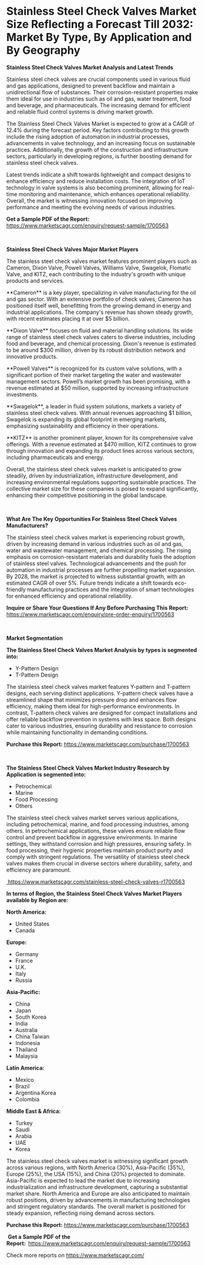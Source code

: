 <p><h1>Stainless Steel Check Valves Market Size Reflecting a Forecast Till 2032: Market By Type, By Application and By Geography</h1></p><p><strong>Stainless Steel Check Valves Market Analysis and Latest Trends</strong></p>
<p><p>Stainless steel check valves are crucial components used in various fluid and gas applications, designed to prevent backflow and maintain a unidirectional flow of substances. Their corrosion-resistant properties make them ideal for use in industries such as oil and gas, water treatment, food and beverage, and pharmaceuticals. The increasing demand for efficient and reliable fluid control systems is driving market growth.</p><p>The Stainless Steel Check Valves Market is expected to grow at a CAGR of 12.4% during the forecast period. Key factors contributing to this growth include the rising adoption of automation in industrial processes, advancements in valve technology, and an increasing focus on sustainable practices. Additionally, the growth of the construction and infrastructure sectors, particularly in developing regions, is further boosting demand for stainless steel check valves.</p><p>Latest trends indicate a shift towards lightweight and compact designs to enhance efficiency and reduce installation costs. The integration of IoT technology in valve systems is also becoming prominent, allowing for real-time monitoring and maintenance, which enhances operational reliability. Overall, the market is witnessing innovation focused on improving performance and meeting the evolving needs of various industries.</p></p>
<p><strong>Get a Sample PDF of the Report:&nbsp;</strong> <a href="https://www.marketscagr.com/enquiry/request-sample/1700563?utm_campaign=2517&utm_medium=2&utm_source=Github&utm_content=ia&utm_term=27032025&utm_id=stainless-steel-check-valves">https://www.marketscagr.com/enquiry/request-sample/1700563</a></p>
<p>&nbsp;</p>
<p><strong>Stainless Steel Check Valves Major Market Players</strong></p>
<p><p>The stainless steel check valves market features prominent players such as Cameron, Dixon Valve, Powell Valves, Williams Valve, Swagelok, Flomatic Valve, and KITZ, each contributing to the industry's growth with unique products and services.</p><p>**Cameron** is a key player, specializing in valve manufacturing for the oil and gas sector. With an extensive portfolio of check valves, Cameron has positioned itself well, benefitting from the growing demand in energy and industrial applications. The company's revenue has shown steady growth, with recent estimates placing it at over $5 billion.</p><p>**Dixon Valve** focuses on fluid and material handling solutions. Its wide range of stainless steel check valves caters to diverse industries, including food and beverage, and chemical processing. Dixon's revenue is estimated to be around $300 million, driven by its robust distribution network and innovative products.</p><p>**Powell Valves** is recognized for its custom valve solutions, with a significant portion of their market targeting the water and wastewater management sectors. Powell’s market growth has been promising, with a revenue estimated at $50 million, supported by increasing infrastructure investments.</p><p>**Swagelok**, a leader in fluid system solutions, markets a variety of stainless steel check valves. With annual revenues approaching $1 billion, Swagelok is expanding its global footprint in emerging markets, emphasizing sustainability and efficiency in their operations.</p><p>**KITZ** is another prominent player, known for its comprehensive valve offerings. With a revenue estimated at $470 million, KITZ continues to grow through innovation and expanding its product lines across various sectors, including pharmaceuticals and energy.</p><p>Overall, the stainless steel check valves market is anticipated to grow steadily, driven by industrialization, infrastructure development, and increasing environmental regulations supporting sustainable practices. The collective market size for these companies is poised to expand significantly, enhancing their competitive positioning in the global landscape.</p></p>
<p>&nbsp;</p>
<p><strong>What Are The Key Opportunities For Stainless Steel Check Valves Manufacturers?</strong></p>
<p><p>The stainless steel check valves market is experiencing robust growth, driven by increasing demand in various industries such as oil and gas, water and wastewater management, and chemical processing. The rising emphasis on corrosion-resistant materials and durability fuels the adoption of stainless steel valves. Technological advancements and the push for automation in industrial processes are further propelling market expansion. By 2028, the market is projected to witness substantial growth, with an estimated CAGR of over 5%. Future trends indicate a shift towards eco-friendly manufacturing practices and the integration of smart technologies for enhanced efficiency and operational reliability.</p></p>
<p><strong>Inquire or Share Your Questions If Any Before Purchasing This Report:</strong> <a href="https://www.marketscagr.com/enquiry/pre-order-enquiry/1700563?utm_campaign=2517&utm_medium=2&utm_source=Github&utm_content=ia&utm_term=27032025&utm_id=stainless-steel-check-valves">https://www.marketscagr.com/enquiry/pre-order-enquiry/1700563</a></p>
<p>&nbsp;</p>
<p><strong>Market Segmentation</strong></p>
<p><strong>The Stainless Steel Check Valves Market Analysis by types is segmented into:</strong></p>
<p><ul><li>Y-Pattern Design</li><li>T-Pattern Design</li></ul></p>
<p><p>The stainless steel check valves market features Y-pattern and T-pattern designs, each serving distinct applications. Y-pattern check valves have a streamlined shape that minimizes pressure drop and enhances flow efficiency, making them ideal for high-performance environments. In contrast, T-pattern check valves are designed for compact installations and offer reliable backflow prevention in systems with less space. Both designs cater to various industries, ensuring durability and resistance to corrosion while maintaining functionality in demanding conditions.</p></p>
<p><strong>Purchase this Report:&nbsp;</strong><a href="https://www.marketscagr.com/purchase/1700563?utm_campaign=2517&utm_medium=2&utm_source=Github&utm_content=ia&utm_term=27032025&utm_id=stainless-steel-check-valves">https://www.marketscagr.com/purchase/1700563</a></p>
<p>&nbsp;</p>
<p><strong>The Stainless Steel Check Valves Market Industry Research by Application is segmented into:</strong></p>
<p><ul><li>Petrochemical</li><li>Marine</li><li>Food Processing</li><li>Others</li></ul></p>
<p><p>The stainless steel check valves market serves various applications, including petrochemical, marine, and food processing industries, among others. In petrochemical applications, these valves ensure reliable flow control and prevent backflow in aggressive environments. In marine settings, they withstand corrosion and high pressures, ensuring safety. In food processing, their hygienic properties maintain product purity and comply with stringent regulations. The versatility of stainless steel check valves makes them crucial in diverse sectors where durability, safety, and efficiency are paramount.</p></p>
<p><a href="https://www.marketscagr.com/stainless-steel-check-valves-r1700563?utm_campaign=2517&utm_medium=2&utm_source=Github&utm_content=ia&utm_term=27032025&utm_id=stainless-steel-check-valves">&nbsp;https://www.marketscagr.com/stainless-steel-check-valves-r1700563</a></p>
<p><strong>In terms of Region, the Stainless Steel Check Valves Market Players available by Region are:</strong></p>
<p>
    <p> <strong> North America: </strong>
        <ul>
            <li>United States</li>
            <li>Canada</li>
        </ul>
        </p> 
    <p> <strong> Europe: </strong>
        <ul>
            <li>Germany</li>
            <li>France</li>
            <li>U.K.</li>
            <li>Italy</li>
            <li>Russia</li>
        </ul>
        </p> 
    <p> <strong> Asia-Pacific: </strong>
        <ul>
            <li>China</li>
            <li>Japan</li>
            <li>South Korea</li>
            <li>India</li>
            <li>Australia</li>
            <li>China Taiwan</li>
            <li>Indonesia</li>
            <li>Thailand</li>
            <li>Malaysia</li>
        </ul>
        </p> 
    <p> <strong> Latin America: </strong>
        <ul>
            <li>Mexico</li>
            <li>Brazil</li>
            <li>Argentina Korea</li>
            <li>Colombia</li>
        </ul>
        </p> 
    <p> <strong> Middle East & Africa: </strong>
        <ul>
            <li>Turkey</li>
            <li>Saudi</li>
            <li>Arabia</li>
            <li>UAE</li>
            <li>Korea</li>
        </ul>
    </p>
    </p>
<p><p>The stainless steel check valves market is witnessing significant growth across various regions, with North America (30%), Asia-Pacific (35%), Europe (25%), the USA (15%), and China (20%) projected to dominate. Asia-Pacific is expected to lead the market due to increasing industrialization and infrastructure development, capturing a substantial market share. North America and Europe are also anticipated to maintain robust positions, driven by advancements in manufacturing technologies and stringent regulatory standards. The overall market is positioned for steady expansion, reflecting rising demand across sectors.</p></p>
<p><strong>Purchase this Report: </strong><a href="https://www.marketscagr.com/purchase/1700563?utm_campaign=2517&utm_medium=2&utm_source=Github&utm_content=ia&utm_term=27032025&utm_id=stainless-steel-check-valves">https://www.marketscagr.com/purchase/1700563</a></p>
<p>&nbsp;<strong>Get a Sample PDF of the Report:&nbsp;&nbsp;</strong><a href="https://www.marketscagr.com/enquiry/request-sample/1700563?utm_campaign=2517&utm_medium=2&utm_source=Github&utm_content=ia&utm_term=27032025&utm_id=stainless-steel-check-valves">https://www.marketscagr.com/enquiry/request-sample/1700563</a></p>
<p><strong></strong></p>
<p>Check more reports on <a href="https://www.marketscagr.com/?utm_campaign=2517&utm_medium=2&utm_source=Github&utm_content=ia&utm_term=27032025&utm_id=stainless-steel-check-valves">https://www.marketscagr.com/</a></p>